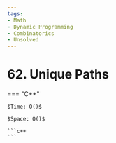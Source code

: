 ```yaml
---
tags:
- Math
- Dynamic Programming
- Combinatorics
- Unsolved
---
```



# 62. Unique Paths

=== "C++"

    $Time: O()$

    $Space: O()$

    ```c++
    ```
